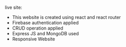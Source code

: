 live site: 

* This website is created using react and react router
* Firebase authentication applied
* CRUD operation applied
* Express JS and MongoDB used
* Responsive Website